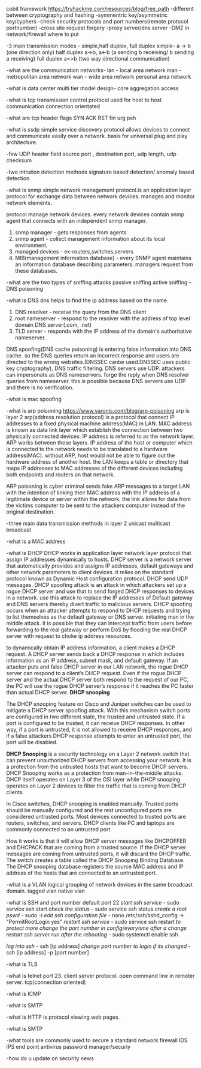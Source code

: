 cobit framework
https://tryhackme.com/resources/blog/free_path
-different between cryptography and hashing
-symmentric key/asymmetric key/cyphers
-check security protocols and port numbers(remote protocol portnumber)
-cross site request forgery
-proxy server/dns server
-DMZ in network/firewall where to put

-3 main transmission modes - simple,half duplex, full duplex
simple- a -> b (one direction only)
half duplex a->b, a<-b (a sending b receiving/ b sending a receiving)
full duplex a<>b (two way directional communication)

-what are the communication networks- 
lan - local area network 
man - metropolitan area network
wan - wide area network
personal area network

-what is data center multi tier model design- 
core
aggregation
access

-what is tcp
transmission control protocol
used for host to host communication
connection orientated

-what are tcp header flags
SYN
ACK
RST
fin
urg
psh

-what is ssdp
simple service discovery protocol allows devices to connect and communicate easily over a network. basis for universal plug and play architecture.

-few UDP header field
source port , destination port, udp length, udp checksum

-two intrution detection methods
signature based detection/ anomaly based detection

-what is snmp
simple network management protocol.is an application layer protocol for exchange data between network devices. manages and monitor network elements.

protocol manage network devices. every network devices contain snmp agent that connects with an independent snmp manager.

1. snmp manager - gets responses from agents
2. snmp agent - collect management information about its local environment.
3. managed devices - ex-routers,switches,servers
4. MIB(management information database) - every SNMP agent maintains an information database describing parameters. managers request from these databases.

-what are the two types of sniffing attacks
passive sniffing
active sniffing - DNS poisoning 

-what is DNS
dns helps to find the ip address based on the name. 
1. DNS resolver -  receive the query from the DNS client
2. root nameserver - respond to the resolver with the address of top level domain DNS server(.com, .net)
3. TLD server - responds with the IP address of the domain's authoritative nameserver. 

DNS spoofing(DNS cache poisoning) is entering false information into DNS cache. so the DNS queries return an incorrect response and users are directed to the wrong websites.(DNSSEC canbe used.DNSSEC uses public key cryptography), DNS traffic filtering.
DNS servers use UDP. 
attackers can impersonate as DNS nameservers. forge the reply when DNS resolver queries from nameserver. this is possible because DNS servers use UDP and there is no verification.


-what is mac spoofing

-what is arp poisoning
https://www.varonis.com/blog/arp-poisoning
arp is layer 2 
arp(address resolution protocol) is a protocol that connect IP addresses to a fixed physical machine address(MAC) in LAN.
MAC address is known as data link layer which establish the connection between two physically connected devices. IP address is referred to as the network layer. ARP works between these layers.
IP address of the host or computer which is connected to the network needs to be translated to a hardware address(MAC). without ARP, host would not be able to figure out the hardware address of another host. the LAN keeps a table or directory that maps IP addresses to MAC addresses of the different devices including both endpoints and routers on that network. 

ARP poisoning is cyber criminal sends fake ARP messages to a target LAN with the intention of linking their MAC address with the IP address of a legitimate device or server within the network. the link allows for data from the victims computer to be sent to the attackers computer instead of the original destination. 

-three main data transmission methods in layer 2
unicast
multicast
broadcast

-what is a MAC address

-what is DHCP
DHCP works in application layer
network layer protocol that assign IP addresses dynamically to hosts.
DHCP server is a network server that automatically provides and assigns IP addresses, default gateways and other network parameters to client devices. it relies on the standard protocol known as Dynamic Host configuration protocol.
DHCP send UDP messages.
DHCP spoofing attack is an attack in which attackers set up a rogue DHCP server and use that to send forged DHCP responses to devices in a network. use this attack to replace the IP addresses of Default gateway and DNS servers thereby divert traffic to malicious servers.
DHCP spoofing occurs when an attacker attempts to respond to DHCP requests and trying to list themselves as the default gateway or DNS server. initiating man in the middle attack.
it is possible that they can intercept traffic from users before forwarding to the real gateway or perform DoS by flooding the real DHCP server with request to choke ip address resources.

to dynamically obtain IP address information, a client makes a DHCP request. A DHCP server sends back a DHCP response in which includes information as an IP address, subnet mask, and default gateway. If an attacker puts and false DHCP server in our LAN network, the rogue DHCP server can respond to a client’s DHCP request. Even if the rogue DHCP server and the actual DHCP server both respond to the request of our PC, the PC will use the rogue DHCP server’s response if it reaches the PC faster than actual DHCP server.
**DHCP snooping**

The DHCP snooping feature on Cisco and Juniper switches can be used to mitigate a DHCP server spoofing attack. With this mechanism switch ports are configured in two different state, the trusted and untrusted state. If a port is configured to be trusted, it can receive DHCP responses. In other way, if a port is untrusted, it is not allowed to receive DHCP responses, and if a false attackers DHCP response attempts to enter an untrusted port, the port will be disabled.

**DHCP Snooping** is a security technology on a Layer 2 network switch that can prevent unauthorized DHCP servers from accessing your network. It is a protection from the untrusted hosts that want to become DHCP servers. DHCP Snooping works as a protection from man-in-the-middle attacks. DHCP itself operates on Layer 3 of the OSI layer while DHCP snooping operates on Layer 2 devices to filter the traffic that is coming from DHCP clients.

In Cisco switches, DHCP snooping is enabled manually. Trusted ports should be manually configured and the rest unconfigured ports are considered untrusted ports. Most devices connected to trusted ports are routers, switches, and servers. DHCP clients like PC and laptops are commonly connected to an untrusted port.

How it works is that it will allow DHCP server messages like DHCPOFFER and DHCPACK that are coming from a trusted source. If the DHCP server messages are coming from untrusted ports, it will discard the DHCP traffic. The switch creates a table called the DHCP Snooping Binding Database. The DHCP snooping database registers the source MAC address and IP address of the hosts that are connected to an untrusted port.

-what is a VLAN
logical grouping of network devices in the same broadcast domain. 
tagged vlan
native vlan

-what is SSH and port number
default port 22
*start ssh service* - sudo service ssh start
*check the status* - sudo service ssh status
*create a root pswd* - sudo -i
*edit ssh configuration file* - nano /etc/ssh/sshd_config -> "PermitRootLogin yes"
*restart ssh service* - sudo service ssh restart
*to protect more change the port number in config/everytime after a change restart*
*ssh server run after the rebooting* - sudo systemctl enable ssh

*log into ssh* - ssh [ip address] 
*change port number to login if its changed* - ssh [ip address] -p [port number]

-what is TLS

-what is telnet
port 23. client server protocol. open command line in remoter server. tcp(connection oriented)

-what is ICMP

-what is SMTP

-what is HTTP
is protocol viewing web pages.

-what is SMTP

-what tools are commonly used to secure a standard network
firewall 
IDS
IPS
end point antivirus
password manager/securiy

-how do u update on security news




